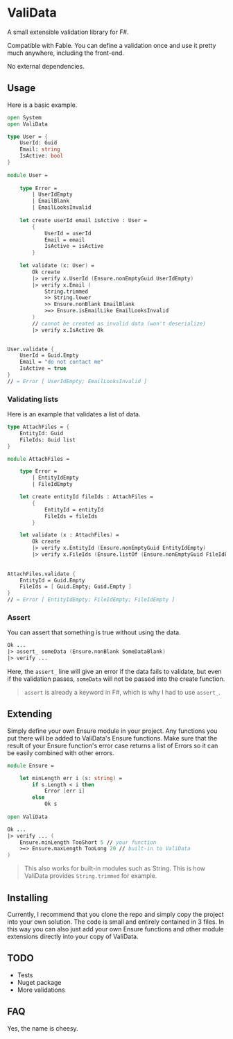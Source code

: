 # ValiData

A small extensible validation library for F#.

Compatible with Fable. You can define a validation once and use it pretty much anywhere, including the front-end.

No external dependencies.

## Usage

Here is a basic example.

```fsharp
open System
open ValiData

type User = {
    UserId: Guid
    Email: string
    IsActive: bool
}
​
module User =
​
    type Error =
        | UserIdEmpty
        | EmailBlank
        | EmailLooksInvalid
​
    let create userId email isActive : User =
        {
            UserId = userId
            Email = email
            IsActive = isActive
        }
​
    let validate (x: User) =
        Ok create
        |> verify x.UserId (Ensure.nonEmptyGuid UserIdEmpty)
        |> verify x.Email (
            String.trimmed
            >> String.lower
            >> Ensure.nonBlank EmailBlank
            >=> Ensure.isEmailLike EmailLooksInvalid
        )
        // cannot be created as invalid data (won't deserialize)
        |> verify x.IsActive Ok

        
User.validate {
    UserId = Guid.Empty
    Email = "do not contact me"
    IsActive = true
}
// = Error [ UserIdEmpty; EmailLooksInvalid ]
```

### Validating lists

Here is an example that validates a list of data.

```fsharp
type AttachFiles = {
    EntityId: Guid
    FileIds: Guid list
}

module AttachFiles =

    type Error =
        | EntityIdEmpty
        | FileIdEmpty

    let create entityId fileIds : AttachFiles =
        {
            EntityId = entityId
            FileIds = fileIds
        }

    let validate (x : AttachFiles) =
        Ok create
        |> verify x.EntityId (Ensure.nonEmptyGuid EntityIdEmpty)
        |> verify x.FileIds (Ensure.listOf (Ensure.nonEmptyGuid FileIdEmpty))
        
        
AttachFiles.validate {
    EntityId = Guid.Empty
    FileIds = [ Guid.Empty; Guid.Empty ]
}
// = Error [ EntityIdEmpty; FileIdEmpty; FileIdEmpty ]
```

### Assert

You can assert that something is true without using the data.

```fsharp
Ok ...
|> assert_ someData (Ensure.nonBlank SomeDataBlank)
|> verify ...
```

Here, the `assert_` line will give an error if the data fails to validate, but even if the validation passes, `someData` will not be passed into the create function.

> `assert` is already a keyword in F#, which is why I had to use `assert_`.

## Extending

Simply define your own Ensure module in your project. Any functions you put there will be added to ValiData's Ensure functions. Make sure that the result of your Ensure function's error case returns a list of Errors so it can be easily combined with other errors.

```fsharp
module Ensure =

    let minLength err i (s: string) =
        if s.Length < i then
            Error [err i]
        else
            Ok s
            
open ValiData

Ok ...
|> verify ... (
    Ensure.minLength TooShort 5 // your function
    >=> Ensure.maxLength TooLong 20 // built-in to ValiData
)
```

> This also works for built-in modules such as String. This is how ValiData provides `String.trimmed` for example.

## Installing

Currently, I recommend that you clone the repo and simply copy the project into your own solution. The code is small and entirely contained in 3 files. In this way you can also just add your own Ensure functions and other module extensions directly into your copy of ValiData.

## TODO

* Tests
* Nuget package
* More validations

## FAQ

Yes, the name is cheesy.
